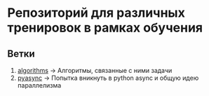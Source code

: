# Репозиторий для различных тренировок в рамках обучения  
## Ветки  
1. [algorithms](https://github.com/twinkleToes2001/studying/tree/algorithms) -> Алгоритмы, связанные с ними задачи 
2. [pyasync](https://github.com/twinkleToes2001/studying/tree/pyasync) -> Попытка вникнуть в python async и общую идею параллелизма
